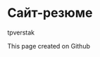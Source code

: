 <!DOCTYPE html>
<html>
  <head>
    <meta charset="utf-8">
    <title>Сайт-резюме</title>
    <link rel="import" href="/anketa_D_A_Bokov.htm">
  </head>
  <body>
    <h1>Сайт-резюме</h1>
    <div id="wrapper">
    	<div class="content">
	        <p class="big">tpverstak</p>
	        <p>This page created on Github</p>
        </div>
    </div>
</body>
</html>
